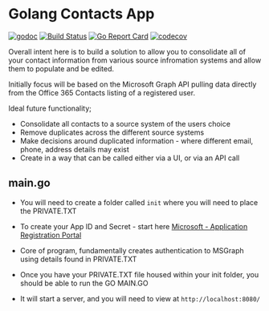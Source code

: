 # Golang Contacts App

[![godoc](https://godoc.org/github.com/darren0609/contact-reviewer?status.svg)](https://godoc.org/github.com/darren0609/msgraph-go-contacts)
[![Build Status](https://travis-ci.org/darren0609/contact-reviewer?branch=master)](https://travis-ci.org/darren0609/msgraph-go-contacts)
[![Go Report Card](https://goreportcard.com/badge/github.com/darren0609/contact-reviewer)](https://goreportcard.com/report/github.com/darren0609/contact-reviewer)
[![codecov](https://codecov.io/gh/darren0609/contact-reviewer/branch/master/graph/badge.svg)](https://codecov.io/gh/darren0609/msgraph-go-contacts)

Overall intent here is to build a solution to allow you to consolidate all of your contact information from various source infromation systems and allow them to populate and be edited. 

Initially focus will be based on the Microsoft Graph API pulling data directly from the Office 365 Contacts listing of a registered user. 

Ideal future functionality; 
* Consolidate all contacts to a source system of the users choice
* Remove duplicates across the different source systems
* Make decisions around duplicated information - where different email, phone, address details may exist
* Create in a way that can be called either via a UI, or via an API call

## main.go 

- You will need to create a folder called `init` where you will need to place the PRIVATE.TXT
- To create your App ID and Secret - start here  [Microsoft - Application Registration Portal](https://apps.dev.microsoft.com)
- Core of program, fundamentally creates authentication to MSGraph using details found in PRIVATE.TXT
- Once you have your PRIVATE.TXT file housed within your init folder, you should be able to run the GO MAIN.GO 

- It will start a server, and you will need to view at `http://localhost:8080/` 

